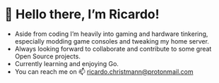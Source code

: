 # 👋 Hello there, I’m Ricardo!

- Aside from coding I’m heavily into gaming and hardware tinkering, especially modding game consoles and tweaking my home server.
- Always looking forward to collaborate and contribute to some great Open Source projects.
- Currently learning and enjoying Go.
- You can reach me on 📫 ricardo.christmann@protonmail.com

<!---
ricci2511/ricci2511 is a ✨ special ✨ repository because its `README.md` (this file) appears on your GitHub profile.
You can click the Preview link to take a look at your changes.
--->
